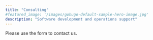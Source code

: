 ```yaml
---
title: "Consulting"
#featured_image: '/images/gohugo-default-sample-hero-image.jpg'
description: "Software development and operations support"
---
```

Please use the form to contact us.

